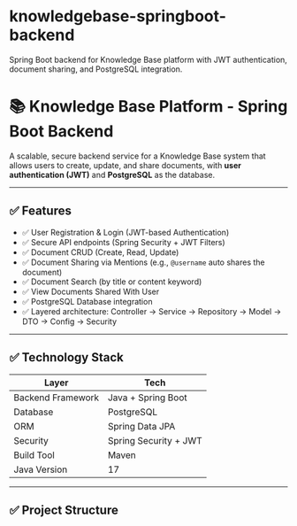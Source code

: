 # knowledgebase-springboot-backend
Spring Boot backend for Knowledge Base platform with JWT authentication, document sharing, and PostgreSQL integration.
# 📚 Knowledge Base Platform - Spring Boot Backend

A scalable, secure backend service for a Knowledge Base system that allows users to create, update, and share documents, with **user authentication (JWT)** and **PostgreSQL** as the database.

---

## ✅ Features

- ✅ User Registration & Login (JWT-based Authentication)
- ✅ Secure API endpoints (Spring Security + JWT Filters)
- ✅ Document CRUD (Create, Read, Update)
- ✅ Document Sharing via Mentions (e.g., `@username` auto shares the document)
- ✅ Document Search (by title or content keyword)
- ✅ View Documents Shared With User
- ✅ PostgreSQL Database integration
- ✅ Layered architecture: Controller → Service → Repository → Model → DTO → Config → Security

---

## ✅ Technology Stack

| Layer | Tech |
|---|---|
| Backend Framework | Java + Spring Boot |
| Database | PostgreSQL |
| ORM | Spring Data JPA |
| Security | Spring Security + JWT |
| Build Tool | Maven |
| Java Version | 17 |

---

## ✅ Project Structure

